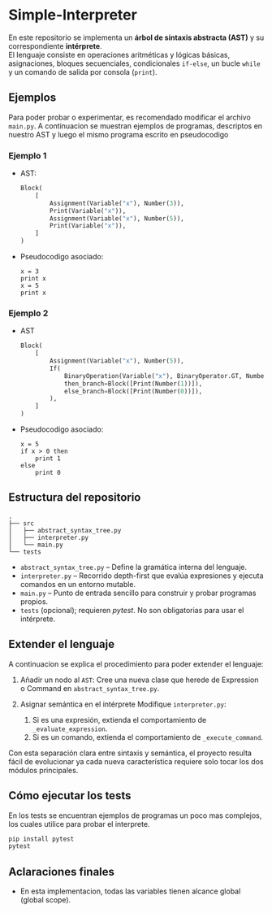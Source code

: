 # Simple-Interpreter

En este repositorio se implementa un **árbol de sintaxis abstracta (AST)** y su correspondiente **intérprete**.  
El lenguaje consiste en operaciones aritméticas y lógicas básicas, asignaciones, bloques secuenciales, condicionales `if-else`, un bucle `while` y un comando de salida por consola (`print`).  

## Ejemplos
Para poder probar o experimentar, es recomendado modificar el archivo `main.py`.
A continuacion se muestran ejemplos de programas, descriptos en nuestro AST y luego el mismo programa escrito en pseudocodigo

### Ejemplo 1
- AST:
    ```python
    Block(
        [
            Assignment(Variable("x"), Number(3)),
            Print(Variable("x")),
            Assignment(Variable("x"), Number(5)),
            Print(Variable("x")),
        ]
    )
    ```
- Pseudocodigo asociado:
    ```text
    x = 3
    print x
    x = 5
    print x
    ```
### Ejemplo 2

- AST 
    ```python
    Block(
        [
            Assignment(Variable("x"), Number(5)),
            If(
                BinaryOperation(Variable("x"), BinaryOperator.GT, Number(0)),
                then_branch=Block([Print(Number(1))]),
                else_branch=Block([Print(Number(0))]),
            ),
        ]
    )
    ```
- Pseudocodigo asociado:
    ```text
    x = 5
    if x > 0 then
        print 1
    else 
        print 0
    ```


## Estructura del repositorio
```text
.
├── src
│   ├── abstract_syntax_tree.py
│   ├── interpreter.py
│   └── main.py
└── tests
```
- `abstract_syntax_tree.py` – Define la gramática interna del lenguaje.
- `interpreter.py` – Recorrido depth-first que evalúa expresiones y ejecuta comandos en un entorno mutable.
- `main.py` – Punto de entrada sencillo para construir y probar programas propios.
- `tests` (opcional); requieren *pytest*. No son obligatorias para usar el intérprete. 

## Extender el lenguaje
A continuacion se explica el procedimiento para poder extender el lenguaje:

1. Añadir un nodo al `AST`:
    Cree una nueva clase que herede de Expression o Command en `abstract_syntax_tree.py`.

2. Asignar semántica en el intérprete
    Modifique `interpreter.py`:
    1. Si es una expresión, extienda el comportamiento de  `_evaluate_expression`.
    2. Si es un comando, extienda el comportamiento de `_execute_command`.

Con esta separación clara entre sintaxis y semántica, el proyecto resulta fácil de evolucionar ya cada nueva característica requiere solo tocar los dos módulos principales.



## Cómo ejecutar los tests
En los tests se encuentran ejemplos de programas un poco mas complejos, los cuales utilice para probar el interprete.
```bash
pip install pytest 
pytest
```

## Aclaraciones finales
- En esta implementacion, todas las variables tienen alcance global (global scope).
